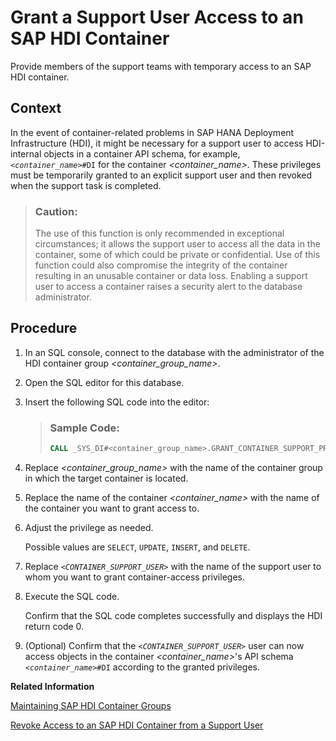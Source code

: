 <!-- loiob460586c9fe14618a69f4b3dec152659 -->

# Grant a Support User Access to an SAP HDI Container

Provide members of the support teams with temporary access to an SAP HDI container.



## Context

In the event of container-related problems in SAP HANA Deployment Infrastructure \(HDI\), it might be necessary for a support user to access HDI-internal objects in a container API schema, for example, <code><i class="varname">&lt;container_name&gt;</i>#DI</code> for the container *<container\_name\>*. These privileges must be temporarily granted to an explicit support user and then revoked when the support task is completed.

> ### Caution:  
> The use of this function is only recommended in exceptional circumstances; it allows the support user to access all the data in the container, some of which could be private or confidential. Use of this function could also compromise the integrity of the container resulting in an unusable container or data loss. Enabling a support user to access a container raises a security alert to the database administrator.



## Procedure

1.  In an SQL console, connect to the database with the administrator of the HDI container group *<container\_group\_name\>*.

2.  Open the SQL editor for this database.

3.  Insert the following SQL code into the editor:

    > ### Sample Code:  
    > ```sql
    > CALL _SYS_DI#<container_group_name>.GRANT_CONTAINER_SUPPORT_PRIVILEGE( '<container_name>', 'SELECT', '<CONTAINER_SUPPORT_USER>', _SYS_DI.T_NO_PARAMETERS, ?, ?, ?); 
    > ```

4.  Replace *<container\_group\_name\>* with the name of the container group in which the target container is located.

5.  Replace the name of the container *<container\_name\>* with the name of the container you want to grant access to.

6.  Adjust the privilege as needed.

    Possible values are `SELECT`, `UPDATE`, `INSERT`, and `DELETE`.

7.  Replace <code><i class="varname">&lt;CONTAINER_SUPPORT_USER&gt;</i></code> with the name of the support user to whom you want to grant container-access privileges.

8.  Execute the SQL code.

    Confirm that the SQL code completes successfully and displays the HDI return code 0.

9.  \(Optional\) Confirm that the <code><i class="varname">&lt;CONTAINER_SUPPORT_USER&gt;</i></code> user can now access objects in the container *<container\_name\>*'s API schema <code><i class="varname">&lt;container_name&gt;</i>#DI</code> according to the granted privileges.


**Related Information**  


[Maintaining SAP HDI Container Groups](maintaining-sap-hdi-container-groups-4e9d597.md "The administrator of an SAP HDI container group is responsible for managing the SAP HDI containers that are organized into one or more HDI container groups.")

[Revoke Access to an SAP HDI Container from a Support User](revoke-access-to-an-sap-hdi-container-fr-5316825.md "Revoke any privileges granted to members of the support teams for temporary access to SAP HDI containers.")


